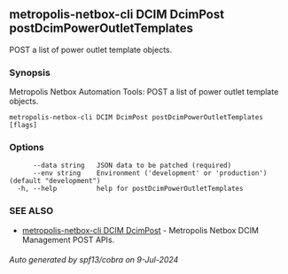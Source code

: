 ## metropolis-netbox-cli DCIM DcimPost postDcimPowerOutletTemplates

POST a list of power outlet template objects.

### Synopsis


Metropolis Netbox Automation Tools:
  POST a list of power outlet template objects.

```
metropolis-netbox-cli DCIM DcimPost postDcimPowerOutletTemplates [flags]
```

### Options

```
      --data string   JSON data to be patched (required)
      --env string    Environment ('development' or 'production') (default "development")
  -h, --help          help for postDcimPowerOutletTemplates
```

### SEE ALSO

* [metropolis-netbox-cli DCIM DcimPost]()	 - Metropolis Netbox DCIM Management POST APIs.

###### Auto generated by spf13/cobra on 9-Jul-2024
